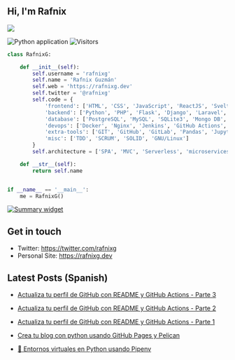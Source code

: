 ## Hi, I'm Rafnix
![](https://raw.githubusercontent.com/rafnixg/rafnixg/master/rafnix_header.jpeg)

![Python application](https://github.com/rafnixg/rafnixg/workflows/Python%20application/badge.svg?branch=master&event=schedule) ![Visitors](https://visitor-badge.laobi.icu/badge?page_id=rafnixg.rafnixg)

```python
class RafnixG:

    def __init__(self):
        self.username = 'rafnixg'
        self.name = 'Rafnix Guzmán'
        self.web = 'https://rafnixg.dev'
        self.twitter = '@rafnixg'
        self.code = {
            'frontend': ['HTML', 'CSS', 'JavaScript', 'ReactJS', 'Svelte', 'SASS'],
            'backend': ['Python', 'PHP', 'Flask', 'Django', 'Laravel', 'NodeJS', 'Odoo'],
            'database': ['PostgreSQL', 'MySQL', 'SQLite3', 'Mongo DB', 'Firebase', 'DynamoDB'],
            'devops': ['Docker', 'Nginx', 'Jenkins', 'GitHub Actions', 'AWS', 'Heroku', 'Terraform', 'Travis CI'],
            'extra-tools': ['GIT', 'GitHub', 'GitLab', 'Pandas', 'Jupyter notebook', 'SQLAlchemy', 'Redis', 'Celery'],
            'misc': ['TDD', 'SCRUM', 'SOLID', 'GNU/Linux']
        }
        self.architecture = ['SPA', 'MVC', 'Serverless', 'microservices']

    def __str__(self):
        return self.name


if __name__ == '__main__':
    me = RafnixG()


```

[![Summary widget](https://cr-ss-service.azurewebsites.net/api/ScreenShot?widget=summary&username=rafnixg&show-header=true)](https://profile.codersrank.io/user/rafnixg)
## Get in touch

- Twitter: https://twitter.com/rafnixg
- Personal Site: https://rafnixg.dev

## Latest Posts (Spanish)


- [Actualiza tu perfil de GitHub con README y GitHub Actions - Parte 3](http://rafnixg.dev/actualiza-tu-perfil-de-github-con-readme-y-github-actions-part-3/)

- [Actualiza tu perfil de GitHub con README y GitHub Actions - Parte 2](http://rafnixg.dev/actualiza-tu-perfil-de-github-con-readme-y-github-actions-part-2/)

- [Actualiza tu perfil de GitHub con README y GitHub Actions - Parte 1](http://rafnixg.dev/actualiza-tu-perfil-de-github-con-readme-y-github-actions-part-1/)

- [Crea tu blog con python usando GitHub Pages y Pelican](http://rafnixg.dev/crea-tu-blog-con-python-usando-github-pages-y-pelican/)

- [🐍 Entornos virtuales en Python usando Pipenv](http://rafnixg.dev/entornos-virtuales-en-python-usando-pipenv/)
